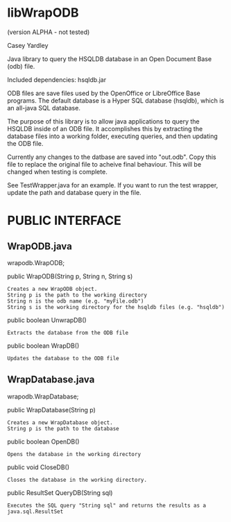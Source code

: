 libWrapODB
==========
(version ALPHA - not tested)

Casey Yardley

Java library to query the HSQLDB database in an Open Document Base (odb) file.

Included dependencies: hsqldb.jar

ODB files are save files used by the OpenOffice or LibreOffice Base programs. The default database is a Hyper SQL database (hsqldb), which is an all-java SQL database.

The purpose of this library is to allow java applications to query the HSQLDB inside of an ODB file. It accomplishes this by extracting the database files into a working folder, executing queries, and then updating the ODB file.

Currently any changes to the datbase are saved into "out.odb". Copy this file to replace the original file to acheive final behaviour. This will be changed when testing is complete.

See TestWrapper.java for an example. If you want to run the test wrapper, update the path and database query in the file.

PUBLIC INTERFACE
==========

WrapODB.java
----------
wrapodb.WrapODB;

public WrapODB(String p, String n, String s)

	Creates a new WrapODB object.
	String p is the path to the working directory
	String n is the odb name (e.g. "myFile.odb")
	String s is the working directory for the hsqldb files (e.g. "hsqldb")

public boolean UnwrapDB()

	Extracts the database from the ODB file

public boolean WrapDB()

	Updates the database to the ODB file

WrapDatabase.java
----------
wrapodb.WrapDatabase;

public WrapDatabase(String p)

	Creates a new WrapDatabase object.
	String p is the path to the database

public boolean OpenDB()

	Opens the database in the working directory

public void CloseDB()

	Closes the database in the working directory.

public ResultSet QueryDB(String sql)

	Executes the SQL query "String sql" and returns the results as a java.sql.ResultSet
